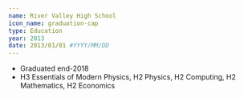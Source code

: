 ```yaml
---
name: River Valley High School
icon_name: graduation-cap
type: Education
year: 2013
date: 2013/01/01 #YYYY/MM/DD
---
```

<ul>
    <li> Graduated end-2018 </li>
    <li> H3 Essentials of Modern Physics, H2 Physics, H2 Computing, H2 Mathematics, H2 Economics </li>
</ul>